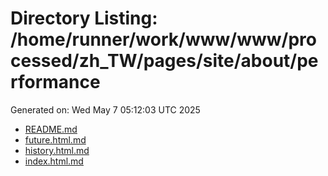 # Directory Listing: /home/runner/work/www/www/processed/zh_TW/pages/site/about/performance
Generated on: Wed May  7 05:12:03 UTC 2025

- [README.md](README.md)
- [future.html.md](future.html.md)
- [history.html.md](history.html.md)
- [index.html.md](index.html.md)
